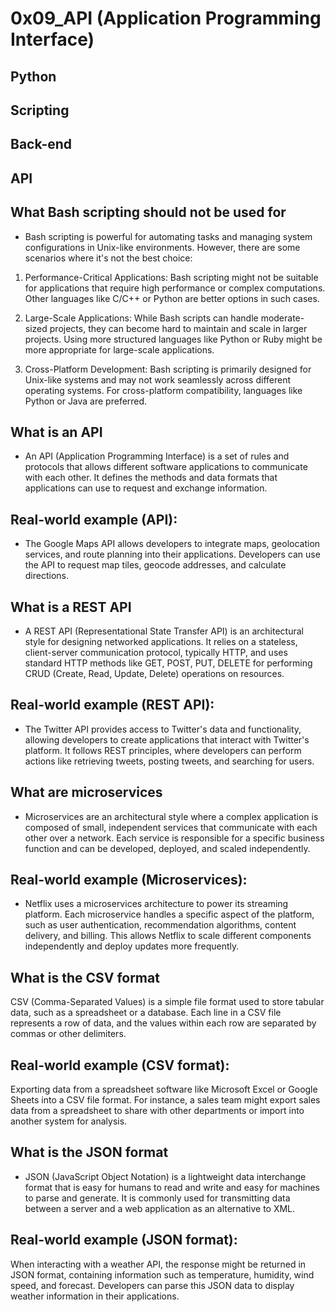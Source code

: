 # 0x09_API (Application Programming Interface)

## Python

## Scripting

## Back-end

## API

## What Bash scripting should not be used for

- Bash scripting is powerful for automating tasks and managing system configurations in Unix-like environments. However, there are some scenarios where it's not the best choice:

1. Performance-Critical Applications: Bash scripting might not be suitable for applications that require high performance or complex computations. Other languages like C/C++ or Python are better options in such cases.

2. Large-Scale Applications: While Bash scripts can handle moderate-sized projects, they can become hard to maintain and scale in larger projects. Using more structured languages like Python or Ruby might be more appropriate for large-scale applications.

3. Cross-Platform Development: Bash scripting is primarily designed for Unix-like systems and may not work seamlessly across different operating systems. For cross-platform compatibility, languages like Python or Java are preferred.

## What is an API

- An API (Application Programming Interface) is a set of rules and protocols that allows different software applications to communicate with each other. It defines the methods and data formats that applications can use to request and exchange information.

## Real-world example (API):

- The Google Maps API allows developers to integrate maps, geolocation services, and route planning into their applications. Developers can use the API to request map tiles, geocode addresses, and calculate directions.

## What is a REST API

- A REST API (Representational State Transfer API) is an architectural style for designing networked applications. It relies on a stateless, client-server communication protocol, typically HTTP, and uses standard HTTP methods like GET, POST, PUT, DELETE for performing CRUD (Create, Read, Update, Delete) operations on resources.

## Real-world example (REST API):

- The Twitter API provides access to Twitter's data and functionality, allowing developers to create applications that interact with Twitter's platform. It follows REST principles, where developers can perform actions like retrieving tweets, posting tweets, and searching for users.

## What are microservices

- Microservices are an architectural style where a complex application is composed of small, independent services that communicate with each other over a network. Each service is responsible for a specific business function and can be developed, deployed, and scaled independently.

## Real-world example (Microservices):

- Netflix uses a microservices architecture to power its streaming platform. Each microservice handles a specific aspect of the platform, such as user authentication, recommendation algorithms, content delivery, and billing. This allows Netflix to scale different components independently and deploy updates more frequently.

## What is the CSV format

CSV (Comma-Separated Values) is a simple file format used to store tabular data, such as a spreadsheet or a database. Each line in a CSV file represents a row of data, and the values within each row are separated by commas or other delimiters.

## Real-world example (CSV format):

 Exporting data from a spreadsheet software like Microsoft Excel or Google Sheets into a CSV file format. For instance, a sales team might export sales data from a spreadsheet to share with other departments or import into another system for analysis.

## What is the JSON format

- JSON (JavaScript Object Notation) is a lightweight data interchange format that is easy for humans to read and write and easy for machines to parse and generate. It is commonly used for transmitting data between a server and a web application as an alternative to XML.

## Real-world example (JSON format):

When interacting with a weather API, the response might be returned in JSON format, containing information such as temperature, humidity, wind speed, and forecast. Developers can parse this JSON data to display weather information in their applications.
